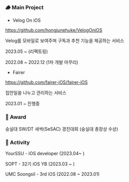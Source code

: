 ### 🪵 Main Project

- Velog On iOS

https://github.com/hongjunehuke/VelogOniOS

Velog를 모바일로 보여주며 구독과 추천 기능을 제공하는 서비스

2023.05 ~ (리팩토링)

2022.08 ~ 2022.12 (1차 개발 마무리)

- Fairer

https://github.com/fairer-iOS/fairer-iOS

집안일을 나누고 관리하는 서비스

2023.01 ~ 진행중

### 🏅 Award

숭실대 SW/DT 새싹(SeSAC) 경진대회 (숭실대 총장상 수상)

### 💪 Activity

YourSSU - iOS developer (2023.04~ )

SOPT - 32기 iOS YB (2023.03 ~ ) 

UMC Soongsil - 3rd iOS (2022.08 ~ 2023.01)    
